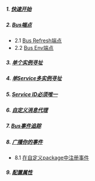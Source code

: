 ##### 1. [快速开始](https://docs.spring.io/spring-cloud-bus/docs/current/reference/html/#quick-start)
##### 2. [Bus端点](https://docs.spring.io/spring-cloud-bus/docs/current/reference/html/#bus-endpoints)
- 2.1 [Bus Refresh端点](https://docs.spring.io/spring-cloud-bus/docs/current/reference/html/#bus-refresh-endpoint)
- 2.2 [Bus Env端点](https://docs.spring.io/spring-cloud-bus/docs/current/reference/html/#bus-env-endpoint)
##### 3. [单个实例寻址](https://docs.spring.io/spring-cloud-bus/docs/current/reference/html/#addressing-an-instance)
##### 4. [单Service多实例寻址](https://docs.spring.io/spring-cloud-bus/docs/current/reference/html/#addressing-all-instances-of-a-service)
##### 5. [Service ID必须唯一](https://docs.spring.io/spring-cloud-bus/docs/current/reference/html/#service-id-must-be-unique)
##### 6. [自定义消息代理](https://docs.spring.io/spring-cloud-bus/docs/current/reference/html/#customizing-the-message-broker)
##### 7. [Bus事件追踪](https://docs.spring.io/spring-cloud-bus/docs/current/reference/html/#tracing-bus-events)
##### 8. [广播你的事件](https://docs.spring.io/spring-cloud-bus/docs/current/reference/html/#broadcasting-your-own-events)
- 8.1 [在自定义package中注册事件](https://docs.spring.io/spring-cloud-bus/docs/current/reference/html/#registering-events-in-custom-packages)
##### 9. [配置属性](https://docs.spring.io/spring-cloud-bus/docs/current/reference/html/#configuration-properties)
